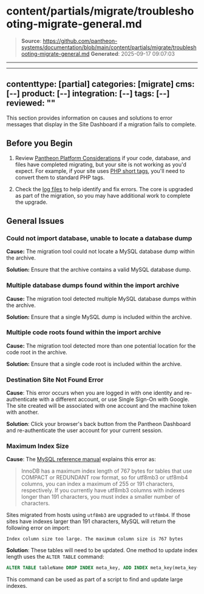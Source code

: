 # content/partials/migrate/troubleshooting-migrate-general.md

> **Source**: https://github.com/pantheon-systems/documentation/blob/main/content/partials/migrate/troubleshooting-migrate-general.md
> **Generated**: 2025-09-17 09:07:03

---

---
contenttype: [partial]
categories: [migrate]
cms: [--]
product: [--]
integration: [--]
tags: [--]
reviewed: ""
---

This section provides information on causes and solutions to error messages that display in the Site Dashboard if a migration fails to complete.

## Before you Begin

1. Review [Pantheon Platform Considerations](/guides/platform-considerations) if your code, database, and files have completed migrating, but your site is not working as you'd expect. For example, if your site uses [PHP short tags](/guides/platform-considerations/php-platform#php-short-tags), you'll need to convert them to standard PHP tags.

1. Check the [log files](/guides/logs-pantheon) to help identify and fix errors. The core is upgraded as part of the migration, so you may have additional work to complete the upgrade.

## General Issues

### Could not import database, unable to locate a database dump

**Cause:** The migration tool could not locate a MySQL database dump within the archive.

**Solution:** Ensure that the archive contains a valid MySQL database dump.

### Multiple database dumps found within the import archive

**Cause:** The migration tool detected multiple MySQL database dumps within the archive.

**Solution:** Ensure that a single MySQL dump is included within the archive.

### Multiple code roots found within the import archive

**Cause:**  The migration tool detected more than one potential location for the code root in the archive.

**Solution:** Ensure that a single code root is included within the archive.

### Destination Site Not Found Error

**Cause**: This error occurs when you are logged in with one identity and re-authenticate with a different account, or use Single Sign-On with Google. The site created will be associated with one account and the machine token with another.

**Solution**: Click your browser's back button from the Pantheon Dashboard and re-authenticate the user account for your current session.

### Maximum Index Size

**Cause**: The [MySQL reference manual](https://dev.mysql.com/doc/refman/8.0/en/charset-unicode-conversion.html) explains this error as:

> InnoDB has a maximum index length of 767 bytes for tables that use COMPACT or REDUNDANT row format, so for utf8mb3 or utf8mb4 columns, you can index a maximum of 255 or 191 characters, respectively. If you currently have utf8mb3 columns with indexes longer than 191 characters, you must index a smaller number of characters.

Sites migrated from hosts using `utf8mb3` are upgraded to `utf8mb4`. If those sites have indexes larger than 191 characters, MySQL will return the following error on import:

```none
Index column size too large. The maximum column size is 767 bytes
```

**Solution**: These tables will need to be updated. One method to update index length uses the `ALTER TABLE` command:

```sql
ALTER TABLE tableName DROP INDEX meta_key, ADD INDEX meta_key(meta_key(191));
```

This command can be used as part of a script to find and update large indexes.
